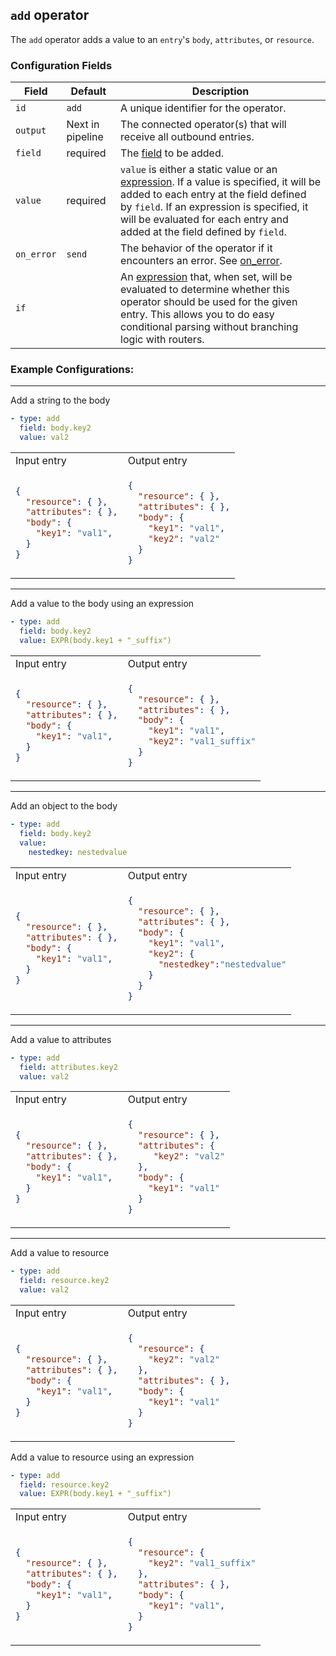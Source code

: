 ## `add` operator

The `add` operator adds a value to an `entry`'s `body`, `attributes`, or `resource`.

### Configuration Fields

| Field      | Default          | Description |
| ---        | ---              | ---         |
| `id`       | `add`            | A unique identifier for the operator. |
| `output`   | Next in pipeline | The connected operator(s) that will receive all outbound entries. |
| `field`    | required         | The [field](../types/field.md) to be added. |
| `value`    | required         | `value` is either a static value or an [expression](../types/expression.md). If a value is specified, it will be added to each entry at the field defined by `field`. If an expression is specified, it will be evaluated for each entry and added at the field defined by `field`. |
| `on_error` | `send`           | The behavior of the operator if it encounters an error. See [on_error](../types/on_error.md). |
| `if`       |                  | An [expression](../types/expression.md) that, when set, will be evaluated to determine whether this operator should be used for the given entry. This allows you to do easy conditional parsing without branching logic with routers. |


### Example Configurations:

<hr>
Add a string to the body

```yaml
- type: add
  field: body.key2
  value: val2
```

<table>
<tr><td> Input entry </td> <td> Output entry </td></tr>
<tr>
<td>

```json
{
  "resource": { },
  "attributes": { },
  "body": {
    "key1": "val1",
  }
}
```

</td>
<td>

```json
{
  "resource": { },
  "attributes": { },
  "body": {
    "key1": "val1",
    "key2": "val2"
  }
}
```

</td>
</tr>
</table>

<hr>
Add a value to the body using an expression

```yaml
- type: add
  field: body.key2
  value: EXPR(body.key1 + "_suffix")
```

<table>
<tr><td> Input entry </td> <td> Output entry </td></tr>
<tr>
<td>

```json
{
  "resource": { },
  "attributes": { },
  "body": {
    "key1": "val1",
  }
}
```

</td>
<td>

```json
{
  "resource": { },
  "attributes": { },
  "body": {
    "key1": "val1",
    "key2": "val1_suffix"
  }
}
```

</td>
</tr>
</table>

<hr>
Add an object to the body

```yaml
- type: add
  field: body.key2
  value:
    nestedkey: nestedvalue
```

<table>
<tr><td> Input entry </td> <td> Output entry </td></tr>
<tr>
<td>

```json
{
  "resource": { },
  "attributes": { },
  "body": {
    "key1": "val1",
  }
}
```

</td>
<td>

```json
{
  "resource": { },
  "attributes": { },
  "body": {
    "key1": "val1",
    "key2": {
      "nestedkey":"nestedvalue"
    }
  }
}
```

</td>
</tr>
</table>

<hr>
Add a value to attributes

```yaml
- type: add
  field: attributes.key2
  value: val2
```

<table>
<tr><td> Input entry </td> <td> Output entry </td></tr>
<tr>
<td>

```json
{
  "resource": { },
  "attributes": { },
  "body": {
    "key1": "val1",
  }
}
```

</td>
<td>

```json
{
  "resource": { },
  "attributes": {
     "key2": "val2"
  },
  "body": {
    "key1": "val1"
  }
}
```

</td>
</tr>
</table>

<hr>
Add a value to resource

```yaml
- type: add
  field: resource.key2
  value: val2
```

<table>
<tr><td> Input entry </td> <td> Output entry </td></tr>
<tr>
<td>

```json
{
  "resource": { },
  "attributes": { },
  "body": {
    "key1": "val1",
  }
}
```

</td>
<td>

```json
{
  "resource": {
    "key2": "val2"
  },
  "attributes": { },
  "body": {
    "key1": "val1"
  }
}
```

</td>
</tr>
</table>

Add a value to resource using an expression

```yaml
- type: add
  field: resource.key2
  value: EXPR(body.key1 + "_suffix")
```

<table>
<tr><td> Input entry </td> <td> Output entry </td></tr>
<tr>
<td>

```json
{
  "resource": { },
  "attributes": { },
  "body": {
    "key1": "val1",
  }
}
```

</td>
<td>

```json
{
  "resource": {
    "key2": "val1_suffix"
  },
  "attributes": { },
  "body": {
    "key1": "val1",
  }
}
```

</td>
</tr>
</table>
